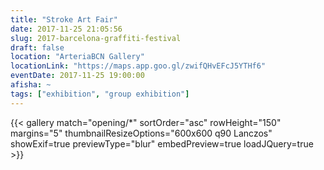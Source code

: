 ```yaml
---
title: "Stroke Art Fair"
date: 2017-11-25 21:05:56
slug: 2017-barcelona-graffiti-festival
draft: false
location: "ArteriaBCN Gallery"
locationLink: "https://maps.app.goo.gl/zwifQHvEFcJ5YTHf6"
eventDate: 2017-11-25 19:00:00
afisha: ~
tags: ["exhibition", "group exhibition"]
---
```


{{< gallery match="opening/*" sortOrder="asc" rowHeight="150" margins="5" thumbnailResizeOptions="600x600 q90 Lanczos" showExif=true previewType="blur" embedPreview=true loadJQuery=true >}}